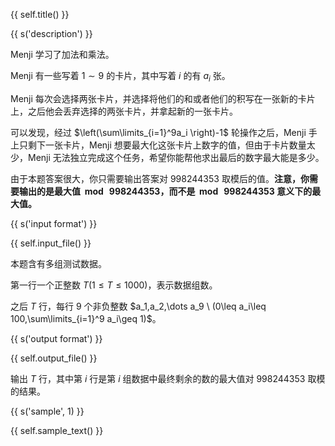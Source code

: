 {{ self.title() }}

{{ s('description') }}

Menji 学习了加法和乘法。

Menji 有一些写着 $1\sim 9$ 的卡片，其中写着 $i$ 的有 $a_i$ 张。

Menji 每次会选择两张卡片，并选择将他们的和或者他们的积写在一张新的卡片上，之后他会丢弃选择的两张卡片，并拿起新的一张卡片。

可以发现，经过 $\left(\sum\limits_{i=1}^9a_i \right)-1$ 轮操作之后，Menji 手上只剩下一张卡片，Menji 想要最大化这张卡片上数字的值，但由于卡片数量太少，Menji 无法独立完成这个任务，希望你能帮他求出最后的数字最大能是多少。

由于本题答案很大，你只需要输出答案对 $998244353$ 取模后的值。**注意，你需要输出的是最大值 $\bmod ~ 998244353$，而不是 $\bmod ~ 998244353$ 意义下的最大值。**

{{ s('input format') }}

{{ self.input_file() }}

本题含有多组测试数据。

第一行一个正整数 $T(1\leq T\leq 1000)$，表示数据组数。

之后 $T$ 行，每行 $9$ 个非负整数 $a_1,a_2,\dots a_9 \ (0\leq a_i\leq 100,\sum\limits_{i=1}^9 a_i\geq 1)$。

{{ s('output format') }}

{{ self.output_file() }}

输出 $T$ 行，其中第 $i$ 行是第 $i$ 组数据中最终剩余的数的最大值对 $998244353$ 取模的结果。

{{ s('sample', 1) }}

{{ self.sample_text() }}

